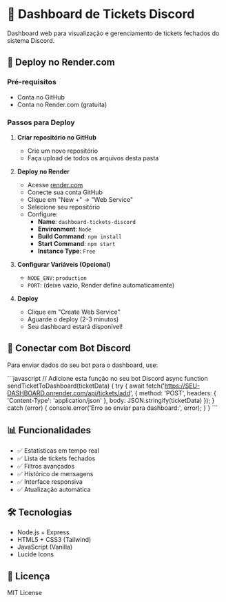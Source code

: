 # 🎫 Dashboard de Tickets Discord

Dashboard web para visualização e gerenciamento de tickets fechados do sistema Discord.

## 🚀 Deploy no Render.com

### Pré-requisitos
- Conta no GitHub
- Conta no Render.com (gratuita)

### Passos para Deploy

1. **Criar repositório no GitHub**
   - Crie um novo repositório
   - Faça upload de todos os arquivos desta pasta

2. **Deploy no Render**
   - Acesse [render.com](https://render.com)
   - Conecte sua conta GitHub
   - Clique em "New +" → "Web Service"
   - Selecione seu repositório
   - Configure:
     - **Name**: `dashboard-tickets-discord`
     - **Environment**: `Node`
     - **Build Command**: `npm install`
     - **Start Command**: `npm start`
     - **Instance Type**: `Free`

3. **Configurar Variáveis (Opcional)**
   - `NODE_ENV`: `production`
   - `PORT`: (deixe vazio, Render define automaticamente)

4. **Deploy**
   - Clique em "Create Web Service"
   - Aguarde o deploy (2-3 minutos)
   - Seu dashboard estará disponível!

## 🔗 Conectar com Bot Discord

Para enviar dados do seu bot para o dashboard, use:

\`\`\`javascript
// Adicione esta função no seu bot Discord
async function sendTicketToDashboard(ticketData) {
  try {
    await fetch('https://SEU-DASHBOARD.onrender.com/api/tickets/add', {
      method: 'POST',
      headers: { 'Content-Type': 'application/json' },
      body: JSON.stringify(ticketData)
    });
  } catch (error) {
    console.error('Erro ao enviar para dashboard:', error);
  }
}
\`\`\`

## 📊 Funcionalidades

- ✅ Estatísticas em tempo real
- ✅ Lista de tickets fechados
- ✅ Filtros avançados
- ✅ Histórico de mensagens
- ✅ Interface responsiva
- ✅ Atualização automática

## 🛠️ Tecnologias

- Node.js + Express
- HTML5 + CSS3 (Tailwind)
- JavaScript (Vanilla)
- Lucide Icons

## 📝 Licença

MIT License
